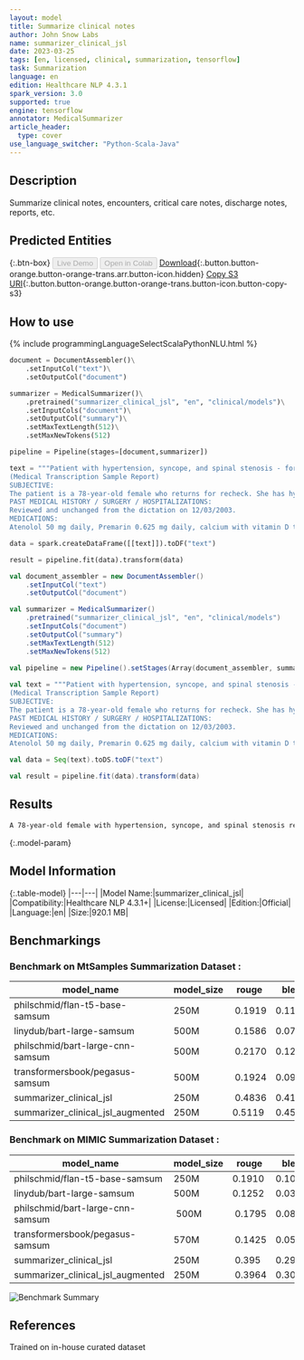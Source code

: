 ```yaml
---
layout: model
title: Summarize clinical notes
author: John Snow Labs
name: summarizer_clinical_jsl
date: 2023-03-25
tags: [en, licensed, clinical, summarization, tensorflow]
task: Summarization
language: en
edition: Healthcare NLP 4.3.1
spark_version: 3.0
supported: true
engine: tensorflow
annotator: MedicalSummarizer
article_header:
  type: cover
use_language_switcher: "Python-Scala-Java"
---
```


## Description

Summarize clinical notes, encounters, critical care notes, discharge notes, reports, etc.

## Predicted Entities



{:.btn-box}
<button class="button button-orange" disabled>Live Demo</button>
<button class="button button-orange" disabled>Open in Colab</button>
[Download](https://s3.amazonaws.com/auxdata.johnsnowlabs.com/clinical/models/summarizer_clinical_jsl_en_4.3.1_3.0_1679772340755.zip){:.button.button-orange.button-orange-trans.arr.button-icon.hidden}
[Copy S3 URI](s3://auxdata.johnsnowlabs.com/clinical/models/summarizer_clinical_jsl_en_4.3.1_3.0_1679772340755.zip){:.button.button-orange.button-orange-trans.button-icon.button-copy-s3}

## How to use

<div class="tabs-box" markdown="1">
{% include programmingLanguageSelectScalaPythonNLU.html %}

```python
document = DocumentAssembler()\
    .setInputCol("text")\
    .setOutputCol("document")

summarizer = MedicalSummarizer()\
    .pretrained("summarizer_clinical_jsl", "en", "clinical/models")\
    .setInputCols("document")\
    .setOutputCol("summary")\
    .setMaxTextLength(512)\
    .setMaxNewTokens(512)

pipeline = Pipeline(stages=[document,summarizer])

text = """Patient with hypertension, syncope, and spinal stenosis - for recheck.
(Medical Transcription Sample Report)
SUBJECTIVE:
The patient is a 78-year-old female who returns for recheck. She has hypertension. She denies difficulty with chest pain, palpations, orthopnea, nocturnal dyspnea, or edema.
PAST MEDICAL HISTORY / SURGERY / HOSPITALIZATIONS:
Reviewed and unchanged from the dictation on 12/03/2003.
MEDICATIONS:
Atenolol 50 mg daily, Premarin 0.625 mg daily, calcium with vitamin D two to three pills daily, multivitamin daily, aspirin as needed, and TriViFlor 25 mg two pills daily. She also has Elocon cream 0.1% and Synalar cream 0.01% that she uses as needed for rash."""

data = spark.createDataFrame([[text]]).toDF("text")

result = pipeline.fit(data).transform(data)
```
```scala
val document_assembler = new DocumentAssembler()
    .setInputCol("text")
    .setOutputCol("document")

val summarizer = MedicalSummarizer()
    .pretrained("summarizer_clinical_jsl", "en", "clinical/models")
    .setInputCols("document")
    .setOutputCol("summary")
    .setMaxTextLength(512)
    .setMaxNewTokens(512)

val pipeline = new Pipeline().setStages(Array(document_assembler, summarizer))
                                              
val text = """Patient with hypertension, syncope, and spinal stenosis - for recheck.
(Medical Transcription Sample Report)
SUBJECTIVE:
The patient is a 78-year-old female who returns for recheck. She has hypertension. She denies difficulty with chest pain, palpations, orthopnea, nocturnal dyspnea, or edema.
PAST MEDICAL HISTORY / SURGERY / HOSPITALIZATIONS:
Reviewed and unchanged from the dictation on 12/03/2003.
MEDICATIONS:
Atenolol 50 mg daily, Premarin 0.625 mg daily, calcium with vitamin D two to three pills daily, multivitamin daily, aspirin as needed, and TriViFlor 25 mg two pills daily. She also has Elocon cream 0.1% and Synalar cream 0.01% that she uses as needed for rash."""

val data = Seq(text).toDS.toDF("text")

val result = pipeline.fit(data).transform(data)
```
</div>

## Results

```bash
A 78-year-old female with hypertension, syncope, and spinal stenosis returns for recheck. She denies chest pain, palpations, orthopnea, nocturnal dyspnea, or edema. She is on multiple medications and has Elocon cream and Synalar cream for rash.
```

{:.model-param}
## Model Information

{:.table-model}
|---|---|
|Model Name:|summarizer_clinical_jsl|
|Compatibility:|Healthcare NLP 4.3.1+|
|License:|Licensed|
|Edition:|Official|
|Language:|en|
|Size:|920.1 MB|

## Benchmarkings

### Benchmark on MtSamples Summarization Dataset : 

| model_name | model_size | rouge | bleu | bertscore_precision | bertscore_recall: | bertscore_f1 |
|--|--|--|--|--|--|--|
philschmid/flan-t5-base-samsum | 250M | 0.1919 | 0.1124 | 0.8409 | 0.8964 | 0.8678 | 
linydub/bart-large-samsum | 500M | 0.1586 | 0.0732 | 0.8747 | 0.8184 | 0.8456 | 
philschmid/bart-large-cnn-samsum |  500M | 0.2170 | 0.1299 | 0.8846 | 0.8436 | 0.8636 |
transformersbook/pegasus-samsum | 500M | 0.1924 | 0.0965 | 0.8920 | 0.8149 | 0.8517 | 
summarizer_clinical_jsl | 250M | 0.4836 | 0.4188 | 0.9041 | 0.9374 | 0.9204 | 
summarizer_clinical_jsl_augmented | 250M | 0.5119 | 0.4545 | 0.9282 | 0.9526 | 0.9402 |

### Benchmark on MIMIC Summarization Dataset :

| model_name | model_size | rouge | bleu | bertscore_precision | bertscore_recall: | bertscore_f1 |
|--|--|--|--|--|--|--|
philschmid/flan-t5-base-samsum | 250M | 0.1910 | 0.1037 | 0.8708 | 0.9056 | 0.8879 | 
linydub/bart-large-samsum | 500M | 0.1252 | 0.0382 | 0.8933 | 0.8440 | 0.8679 |
philschmid/bart-large-cnn-samsum | 500M | 0.1795 | 0.0889 | 0.9172 | 0.8978 | 0.9074 | 
transformersbook/pegasus-samsum | 570M | 0.1425 | 0.0582 | 0.9171 | 0.8682 | 0.8920 |
summarizer_clinical_jsl | 250M | 0.395 | 0.2962 | 0.895 | 0.9316 | 0.913 | 
summarizer_clinical_jsl_augmented | 250M | 0.3964 | 0.307 | 0.9109 | 0.9452 | 0.9227 |


![Benchmark Summary](https://github.com/JohnSnowLabs/jsl-private-projects/blob/llm_benchmarks/internal_projects/LLM_Experiments/jsl-summarization-benchmarks.png?raw=true)

## References

Trained on in-house curated dataset
